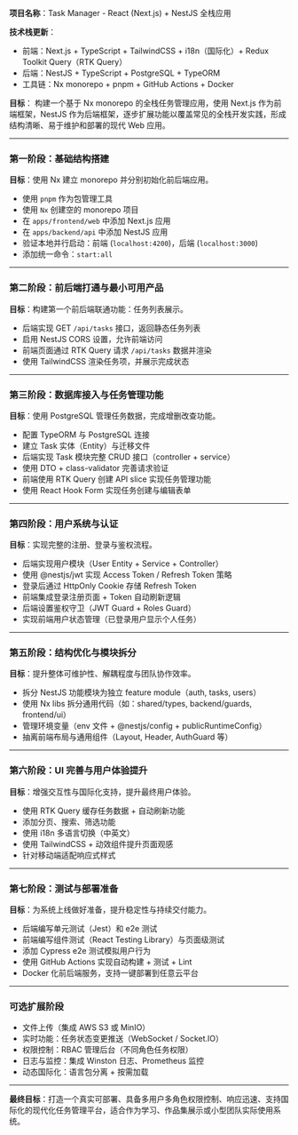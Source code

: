 **项目名称**：Task Manager - React (Next.js) + NestJS 全栈应用

**技术栈更新**：

- 前端：Next.js + TypeScript + TailwindCSS + i18n（国际化）+ Redux Toolkit Query（RTK Query）
- 后端：NestJS + TypeScript + PostgreSQL + TypeORM
- 工具链：Nx monorepo + pnpm + GitHub Actions + Docker

**目标**：
构建一个基于 Nx monorepo 的全栈任务管理应用，使用 Next.js 作为前端框架，NestJS 作为后端框架，逐步扩展功能以覆盖常见的全栈开发实践，形成结构清晰、易于维护和部署的现代 Web 应用。

---

### 第一阶段：基础结构搭建

**目标**：使用 Nx 建立 monorepo 并分别初始化前后端应用。

- 使用 `pnpm` 作为包管理工具
- 使用 `Nx` 创建空的 monorepo 项目
- 在 `apps/frontend/web` 中添加 Next.js 应用
- 在 `apps/backend/api` 中添加 NestJS 应用
- 验证本地并行启动：前端 (`localhost:4200`)，后端 (`localhost:3000`)
- 添加统一命令：`start:all`

---

### 第二阶段：前后端打通与最小可用产品

**目标**：构建第一个前后端联通功能：任务列表展示。

- 后端实现 GET `/api/tasks` 接口，返回静态任务列表
- 启用 NestJS CORS 设置，允许前端访问
- 前端页面通过 RTK Query 请求 `/api/tasks` 数据并渲染
- 使用 TailwindCSS 渲染任务项，并展示完成状态

---

### 第三阶段：数据库接入与任务管理功能

**目标**：使用 PostgreSQL 管理任务数据，完成增删改查功能。

- 配置 TypeORM 与 PostgreSQL 连接
- 建立 Task 实体（Entity）与迁移文件
- 后端实现 Task 模块完整 CRUD 接口（controller + service）
- 使用 DTO + class-validator 完善请求验证
- 前端使用 RTK Query 创建 API slice 实现任务管理功能
- 使用 React Hook Form 实现任务创建与编辑表单

---

### 第四阶段：用户系统与认证

**目标**：实现完整的注册、登录与鉴权流程。

- 后端实现用户模块（User Entity + Service + Controller）
- 使用 @nestjs/jwt 实现 Access Token / Refresh Token 策略
- 登录后通过 HttpOnly Cookie 存储 Refresh Token
- 前端集成登录注册页面 + Token 自动刷新逻辑
- 后端设置鉴权守卫（JWT Guard + Roles Guard）
- 实现前端用户状态管理（已登录用户显示个人任务）

---

### 第五阶段：结构优化与模块拆分

**目标**：提升整体可维护性、解耦程度与团队协作效率。

- 拆分 NestJS 功能模块为独立 feature module（auth, tasks, users）
- 使用 Nx libs 拆分通用代码（如：shared/types, backend/guards, frontend/ui）
- 管理环境变量（env 文件 + @nestjs/config + publicRuntimeConfig）
- 抽离前端布局与通用组件（Layout, Header, AuthGuard 等）

---

### 第六阶段：UI 完善与用户体验提升

**目标**：增强交互性与国际化支持，提升最终用户体验。

- 使用 RTK Query 缓存任务数据 + 自动刷新功能
- 添加分页、搜索、筛选功能
- 使用 i18n 多语言切换（中英文）
- 使用 TailwindCSS + 动效组件提升页面观感
- 针对移动端适配响应式样式

---

### 第七阶段：测试与部署准备

**目标**：为系统上线做好准备，提升稳定性与持续交付能力。

- 后端编写单元测试（Jest）和 e2e 测试
- 前端编写组件测试（React Testing Library）与页面级测试
- 添加 Cypress e2e 测试模拟用户行为
- 使用 GitHub Actions 实现自动构建 + 测试 + Lint
- Docker 化前后端服务，支持一键部署到任意云平台

---

### 可选扩展阶段

- 文件上传（集成 AWS S3 或 MinIO）
- 实时功能：任务状态变更推送（WebSocket / Socket.IO）
- 权限控制：RBAC 管理后台（不同角色任务权限）
- 日志与监控：集成 Winston 日志、Prometheus 监控
- 动态国际化：语言包分离 + 按需加载

---

**最终目标**：打造一个真实可部署、具备多用户多角色权限控制、响应迅速、支持国际化的现代化任务管理平台，适合作为学习、作品集展示或小型团队实际使用系统。
